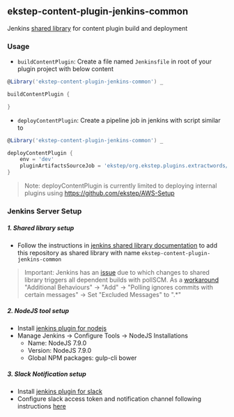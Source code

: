 ## ekstep-content-plugin-jenkins-common

Jenkins [shared library](https://jenkins.io/doc/book/pipeline/shared-libraries/) for content plugin build and deployment

### Usage

* `buildContentPlugin`: Create a file named `Jenkinsfile` in root of your plugin project with below content

```groovy
@Library('ekstep-content-plugin-jenkins-common') _

buildContentPlugin {

}
```

* `deployContentPlugin`: Create a pipeline job in jenkins with script similar to

```groovy
@Library('ekstep-content-plugin-jenkins-common') _

deployContentPlugin {
	env = 'dev'
	pluginArtifactsSourceJob = 'ekstep/org.ekstep.plugins.extractwords/master'
}
```

> Note: deployContentPlugin is currently limited to deploying internal plugins using https://github.com/ekstep/AWS-Setup

### Jenkins Server Setup

##### 1. Shared library setup

* Follow the instructions in [jenkins shared library documentation](https://jenkins.io/doc/book/pipeline/shared-libraries/) to add this repository as shared library with name `ekstep-content-plugin-jenkins-common`

> Important: Jenkins has an [issue](https://issues.jenkins-ci.org/browse/JENKINS-41497) due to which changes to shared library triggers all dependent builds with pollSCM. As a [workaround](https://issues.jenkins-ci.org/browse/JENKINS-41497?focusedCommentId=296934&page=com.atlassian.jira.plugin.system.issuetabpanels%3Acomment-tabpanel#comment-296934) "Additional Behaviours" -> "Add" -> "Polling ignores commits with certain messages" -> Set "Excluded Messages" to ".*"

##### 2. NodeJS tool setup

* Install [jenkins plugin for nodejs](https://plugins.jenkins.io/nodejs)
* Manage Jenkins -> Configure Tools -> NodeJS Installations
	* Name: NodeJS 7.9.0
	* Version: NodeJS 7.9.0
	* Global NPM packages: gulp-cli bower

##### 3. Slack Notification setup

* Install [jenkins plugin for slack](https://plugins.jenkins.io/slack)
* Configure slack access token and notification channel following instructions [here](https://plugins.jenkins.io/slack)

